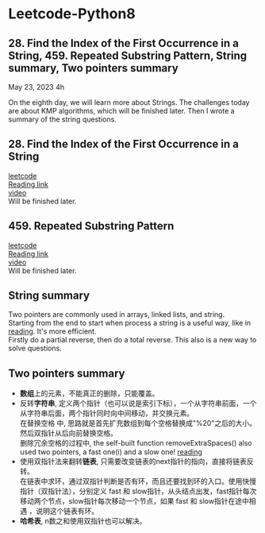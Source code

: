 # Leetcode-Python8
## 28. Find the Index of the First Occurrence in a String, 459. Repeated Substring Pattern, String summary, Two pointers summary

May 23, 2023  4h

On the eighth day, we will learn more about Strings. 
The challenges today are about KMP algorithms, which will be finished later. Then I wrote a summary of the string questions.

## 28. Find the Index of the First Occurrence in a String
[leetcode](https://leetcode.com/problems/find-the-index-of-the-first-occurrence-in-a-string/)\
[Reading link](https://github.com/youngyangyang04/leetcode-master/blob/master/problems/0028.%E5%AE%9E%E7%8E%B0strStr.md)\
[video](https://www.bilibili.com/video/BV1PD4y1o7nd/?spm_id_from=pageDriver&vd_source=63f26efad0d35bcbb0de794512ac21f3)\
Will be finished later.

## 459. Repeated Substring Pattern
[leetcode](https://leetcode.com/problems/repeated-substring-pattern/)\
[Reading link](https://github.com/youngyangyang04/leetcode-master/blob/master/problems/0459.%E9%87%8D%E5%A4%8D%E7%9A%84%E5%AD%90%E5%AD%97%E7%AC%A6%E4%B8%B2.md)\
[video](https://www.bilibili.com/video/BV1cg41127fw/?spm_id_from=333.788&vd_source=63f26efad0d35bcbb0de794512ac21f3)\
Will be finished later.

## String summary
Two pointers are commonly used in arrays, linked lists, and string.\
Starting from the end to start when process a string is a useful way, like in [reading](https://github.com/youngyangyang04/leetcode-master/blob/master/problems/%E5%89%91%E6%8C%87Offer05.%E6%9B%BF%E6%8D%A2%E7%A9%BA%E6%A0%BC.md). It's more efficient.\
Firstly do a partial reverse, then do a total reverse. This also is a new way to solve questions.

## Two pointers summary
- **数组**上的元素，不能真正的删除，只能覆盖。
- 反转**字符串**, 定义两个指针（也可以说是索引下标），一个从字符串前面，一个从字符串后面，两个指针同时向中间移动，并交换元素。\
在替换空格 中, 思路就是首先扩充数组到每个空格替换成"%20"之后的大小。然后双指针从后向前替换空格。\
删除冗余空格的过程中, the self-built function removeExtraSpaces() also used two pointers, a fast one(i) and a slow one! [reading](https://github.com/youngyangyang04/leetcode-master/blob/master/problems/0151.%E7%BF%BB%E8%BD%AC%E5%AD%97%E7%AC%A6%E4%B8%B2%E9%87%8C%E7%9A%84%E5%8D%95%E8%AF%8D.md)
- 使用双指针法来翻转**链表**, 只需要改变链表的next指针的指向，直接将链表反转。\
在链表中求环，通过双指针判断是否有环，而且还要找到环的入口。使用快慢指针（双指针法），分别定义 fast 和 slow指针，从头结点出发，fast指针每次移动两个节点，slow指针每次移动一个节点，如果 fast 和 slow指针在途中相遇 ，说明这个链表有环。
- **哈希表**, n数之和使用双指针也可以解决。

